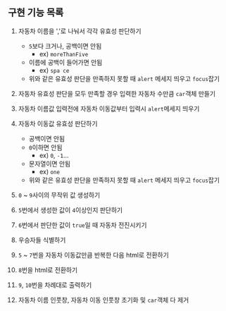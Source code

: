 ## 구현 기능 목록

1. 자동차 이름을 ','로 나눠서 각각 유효성 판단하기

    - `5`보다 크거나, 공백이면 안됨
        - ex) `moreThanFive`
    - 이름에 공백이 들어가면 안됨
        - ex) `spa ce`
    - 위와 같은 유효성 판단을 만족하지 못할 때 `alert` 메세지 띄우고 `focus`잡기

2. 자동차 유효성 판단을 모두 만족할 경우 입력한 자동차 수만큼 `car`객체 만들기

3. 자동차 이름값 입력전에 자동차 이동값부터 입력시 `alert`메세지 띄우기

4. 자동차 이동값 유효성 판단하기

    - 공백이면 안됨
    - `0`이하면 안됨
        - ex) `0`, `-1`...
    - 문자열이면 안됨
        - ex) `one`
    - 위와 같은 유효성 판단을 만족하지 못할 때 `alert` 메세지 띄우고 `focus`잡기

5. `0` ~ `9`사이의 무작위 값 생성하기

6. `5`번에서 생성한 값이 `4`이상인지 판단하기

7. `6`번에서 판단한 값이 `true`일 때 자동차 전진시키기

8. 우승자들 식별하기

9. `5` ~ `7`번을 자동차 이동값만큼 반복한 다음 html로 전환하기

10. `8`번을 html로 전환하기

11. `9`, `10`번을 차례대로 출력하기

12. 자동차 이름 인풋창, 자동차 이동 인풋창 초기화 및 `car`객체 다 제거
